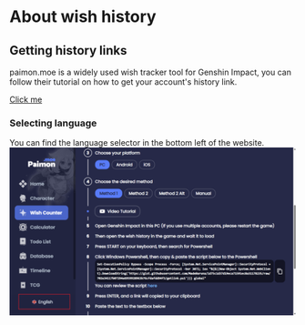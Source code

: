# About wish history

## Getting history links

paimon.moe is a widely used wish tracker tool for Genshin Impact, you can follow their tutorial on how to get your account's history link.

[Click me](https://paimon.moe/wish/import)

### Selecting language

You can find the language selector in the bottom left of the website.![](../.gitbook/assets/image.png)

